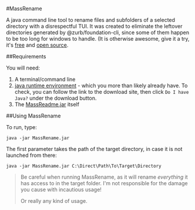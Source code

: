 #MassRename

A java command line tool to rename files and subfolders of a selected directory with a disrespectful TUI.
It was created to eliminate the leftover directories generated by @zurb/foundation-cli, since some of them happen to be too long for windows to handle. (It is otherwise awesome, give it a try, it's [free](http://foundation.zurb.com/ "Zurb/Foundation") and [open source](https://github.com/zurb/foundation-cli "Foundation CLI").

##Requirements

You will need:

1. A terminal/command line
2. [java runtime environment](https://www.java.com/en/download/ "Download the freshest!") - which you more than likely already have. To check, you can follow the link to the download site, then click `Do I have Java?` under the download button.
3. The [MassReadme.jar](https://github.com/KrekoG/MassRename/releases/tag/v1.0.1 "version v1.0.1 Ash") itself

##Using MassRename

To run, type:
```
java -jar MassRename.jar
```
The first parameter takes the path of the target directory, in case it is not launched from there:
```
java -jar MassRename.jar C:\Direct\Path\To\Target\Directory
```

>Be careful when running MassRename, as it will rename *everything* it has access to in the target folder.
>I'm not responsible for the damage you cause with incautious usage!
>
>Or really any kind of usage.
